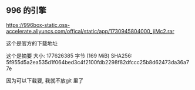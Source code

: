 ## 996 的引擎
https://996box-static.oss-accelerate.aliyuncs.com/offical/static/app/1730945804000_jiMc2.rar

这个是官方的下载地址

这个是摘要
大小: 177626385 字节 (169 MiB)
SHA256: 5f955d5a2ea535d1f064bed3c4f2100fdb2298f82dfccc25b8d62473da36a77e

因为可以下载要, 我就不放git 里了

